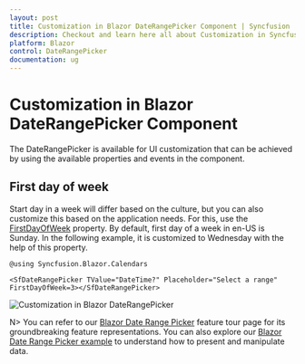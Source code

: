 ```yaml
---
layout: post
title: Customization in Blazor DateRangePicker Component | Syncfusion
description: Checkout and learn here all about Customization in Syncfusion Blazor DateRangePicker component and more.
platform: Blazor
control: DateRangePicker
documentation: ug
---
```


# Customization in Blazor DateRangePicker Component

The DateRangePicker is available for UI customization that can be achieved by using the available properties and events in the component.

## First day of week

Start day in a week will differ based on the culture, but you can also customize this based on the application needs. For this, use the [FirstDayOfWeek](https://help.syncfusion.com/cr/blazor/Syncfusion.Blazor.Calendars.DateRangePickerModel-1.html#Syncfusion_Blazor_Calendars_DateRangePickerModel_1_FirstDayOfWeek) property. By default, first day of a week in en-US is Sunday. In the following example, it is customized to Wednesday with the help of this property.

```cshtml
@using Syncfusion.Blazor.Calendars

<SfDateRangePicker TValue="DateTime?" Placeholder="Select a range" FirstDayOfWeek=3></SfDateRangePicker>
```


![Customization in Blazor DateRangePicker](./images/blazor-daterangepicker-customization.png)

N> You can refer to our [Blazor Date Range Picker](https://www.syncfusion.com/blazor-components/blazor-daterangepicker) feature tour page for its groundbreaking feature representations. You can also explore our [Blazor Date Range Picker example](https://blazor.syncfusion.com/demos/daterangepicker/default-functionalities?theme=bootstrap4) to understand how to present and manipulate data.